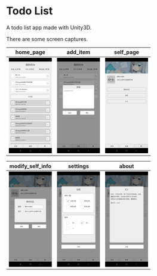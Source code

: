 # Todo List

A todo list app made with Unity3D.

There are some screen captures.

| home_page                                                    | add_item                                                    | self_page                                                    |
| ------------------------------------------------------------ | ----------------------------------------------------------- | ------------------------------------------------------------ |
| <img src="home_page.jpg" alt="home_page" style="zoom:25%;" /> | <img src="add_item.jpg" alt="add_item" style="zoom:25%;" /> | <img src="self_page.jpg" alt="self_page" style="zoom:25%;" /> |



| modify_self_info                                             | settings                                                    | about                                                 |
| ------------------------------------------------------------ | ----------------------------------------------------------- | ----------------------------------------------------- |
| <img src="modify_self_info.jpg" alt="modify_self_info" style="zoom:25%;" /> | <img src="settings.jpg" alt="settings" style="zoom:25%;" /> | <img src="about.jpg" alt="about" style="zoom:25%;" /> |

